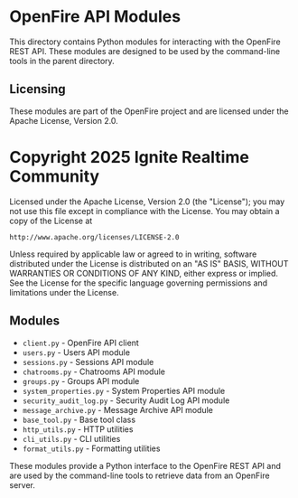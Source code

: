 # OpenFire API Modules

This directory contains Python modules for interacting with the OpenFire REST API. These modules are designed to be used by the command-line tools in the parent directory.

## Licensing

These modules are part of the OpenFire project and are licensed under the Apache License, Version 2.0.

# Copyright 2025 Ignite Realtime Community

Licensed under the Apache License, Version 2.0 (the "License");
you may not use this file except in compliance with the License.
You may obtain a copy of the License at

    http://www.apache.org/licenses/LICENSE-2.0

Unless required by applicable law or agreed to in writing, software
distributed under the License is distributed on an "AS IS" BASIS,
WITHOUT WARRANTIES OR CONDITIONS OF ANY KIND, either express or implied.
See the License for the specific language governing permissions and
limitations under the License.

## Modules

- `client.py` - OpenFire API client
- `users.py` - Users API module
- `sessions.py` - Sessions API module
- `chatrooms.py` - Chatrooms API module
- `groups.py` - Groups API module
- `system_properties.py` - System Properties API module
- `security_audit_log.py` - Security Audit Log API module
- `message_archive.py` - Message Archive API module
- `base_tool.py` - Base tool class
- `http_utils.py` - HTTP utilities
- `cli_utils.py` - CLI utilities
- `format_utils.py` - Formatting utilities

These modules provide a Python interface to the OpenFire REST API and are used by the command-line tools to retrieve data from an OpenFire server.
